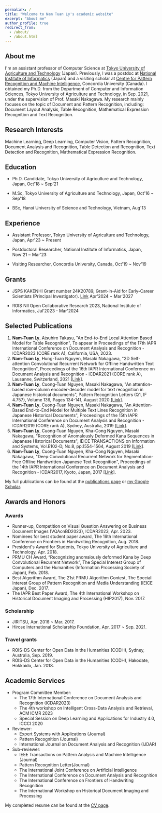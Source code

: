 ```yaml
---
permalink: /
title: "Welcome to Nam Tuan Ly's academic website"
excerpt: "About me"
author_profile: true
redirect_from: 
  - /about/
  - /about.html
---
```


## About me
I'm an assistant professor of Computer Science at [Tokyo University of Agriculture and Technology](https://www.tuat.ac.jp/en/) (Japan). Previously, I was a postdoc at [National Institute of Informatics](https://www.nii.ac.jp/en/) (Japan) and a visiting scholar at [Centre for Pattern Recognition and Machine Intelligence](https://www.concordia.ca/research/cenparmi.html), Concordia University (Canada). I obtained my Ph.D. from the Department of Computer and Information Sciences, Tokyo University of Agriculture and Technology, in Sep. 2021, under the supervision of Prof. Masaki Nakagawa. My research mainly focuses on the topic of Document and Pattern Recognition, including: Document Layout Analysis, Table Recognition, Mathematical Expression Recognition and Text Recognition.

## Research Interests 
Machine Learning, Deep Learning, Computer Vision, Pattern Recognition, Document Analysis and Recognition, Table Detection and Recognition, Text Detection and Recognition, Mathematical Expression Recognition.

## Education
* Ph.D. Candidate, Tokyo University of Agriculture and Technology, Japan, Oct'18 ~ Sep'21<br>

* M.Sc, Tokyo University of Agriculture and Technology, Japan, Oct'16 ~ Sep'18<br>

* BSc, Hanoi University of Science and Technology, Vietnam, Aug'13<br>

## Experience
* Assistant Professor, Tokyo University of Agriculture and Technology, Japan, Apr'23 ~ Present<br>

* Postdoctoral Researcher, National Institute of Informatics, Japan, Now'21 ~ Mar'23<br>

* Visiting Researcher, Concordia University, Canada, Oct'19 ~ Nov'19<be>

## Grants
* JSPS KAKENHI Grant number 24K20789, Grant-in-Aid for Early-Career Scientists (Principal Investigator). [Link](https://kaken.nii.ac.jp/en/grant/KAKENHI-PROJECT-24K20789/) Apr'2024 ~ Mar'2027 <br>

* ROIS NII Open Collaborative Research 2023, National Institute of Informatics, Jul'2023 - Mar'2024 <br>

## Selected Publications
1. **Nam-Tuan Ly**, Atsuhiro Takasu, "An End-to-End Local Attention Based Model for Table Recognition", To appear in Proceedings of the 17th IAPR International Conference on Document Analysis and Recognition - ICDAR2023 (CORE rank A), California, USA, 2023.
2. **Nam-Tuan Ly**, Hung-Tuan Nguyen, Masaki Nakagawa, "2D Self-attention Convolutional Recurrent Network for Offline Handwritten Text Recognition", Proceedings of the 16th IAPR International Conference on Document Analysis and Recognition - ICDAR2021 (CORE rank A), Lausanne, Switzerland, 2021 [[Link]](https://link.springer.com/chapter/10.1007/978-3-030-86549-8_13).
3. **Nam-Tuan Ly**, Cuong-Tuan Nguyen, Masaki Nakagawa, "An attention-based row-column encoder-decoder model for text recognition in Japanese historical documents", Pattern Recognition Letters (Q1, IF 4.757), Volume 136, Pages 134-141, August 2020 [[Link]](https://www.sciencedirect.com/science/article/abs/pii/S0167865520301811).
4. **Nam-Tuan Ly**, Cuong-Tuan Nguyen, Masaki Nakagawa, "An Attention-Based End-to-End Model for Multiple Text Lines Recognition in Japanese Historical Documents", Proceedings of the 15th IAPR International Conference on Document Analysis and Recognition - ICDAR2019 (CORE rank A), Sydney, Australia, 2019 [[Link]](https://ieeexplore.ieee.org/abstract/document/8978049).
5. **Nam-Tuan Ly**, Cuong-Tuan Nguyen, Kha-Cong Nguyen, Masaki Nakagawa, "Recognition of Anomalously Deformed Kana Sequences in Japanese Historical Documents", IEICE TRANSACTIONS on Information and Systems, Vol.E102-D, No.8, pp.1554-1564, August 2019 [[Link]](https://search.ieice.org/bin/summary.php?id=e102-d_8_1554).
6. **Nam-Tuan Ly**, Cuong-Tuan Nguyen, Kha-Cong Nguyen, Masaki Nakagawa, "Deep Convolutional Recurrent Network for Segmentation-Free Offline Handwritten Japanese Text Recognition", Proceedings of the 14th IAPR International Conference on Document Analysis and Recognition - ICDAR2017, Kyoto, Japan, 2017 [[Link]](https://ieeexplore.ieee.org/abstract/document/8270308).

My full publications can be found at the [publications page](http://namtuanly.github.io/publications/) or [my Google Scholar]({{site.author.googlescholar}}).

## Awards and Honors
### Awards
* Runner-up, Competition on Visual Question Answering on Business Document Images (VQAonBD2023), ICDAR2023, Apr. 2023.
*	Nominees for best student paper award, The 16th International Conference on Frontiers in Handwriting Recognition, Aug. 2018.
*	President's Award for Students, Tokyo University of Agriculture and Technology, Apr. 2018.
*	PRMU CH Award, “Recognizing anomalously deformed Kana by Deep Convolutional Recurrent Network”, The Special Interest Group of Computers and the Humanities (Information Processing Society of Japan), Feb. 2018.
*	Best Algorithm Award, The 21st PRMU Algorithm Contest, The Special Interest Group of Pattern Recognition and Media Understanding (IEICE Japan), Dec. 2017.
*	The IAPR Best Paper Award, The 4th International Workshop on Historical Document Imaging and Processing (HIP2017), Nov. 2017.

### Scholarship
* JIRITSU, Apr. 2016 ~ Mar. 2017.
* Hirose International Scholarship Foundation, Apr. 2017 ~ Sep. 2021.

### Travel grants
* ROIS-DS Center for Open Data in the Humanities (CODH), Sydney, Australia, Sep. 2019.
* ROIS-DS Center for Open Data in the Humanities (CODH), Hakodate, Hokkaido, Jan. 2018.

## Academic Services
+ Program Committee Member:
  - The 17th International Conference on Document Analysis and Recognition (ICDAR2023)
  - The 4th workshop on Intelligent Cross-Data Analysis and Retrieval, ACM ICMR 2023
  - Special Session on Deep Learning and Applications for Industry 4.0, ICCCI 2020
+ Reviewer:
  - Expert Systems with Applications (Journal)
  - Pattern Recognition (Journal)
  - International Journal on Document Analysis and Recognition (IJDAR)
+ Sub-reviewer:
  - IEEE Transactions on Pattern Analysis and Machine Intelligence (Journal)
  - Pattern Recognition Letter(Journal)
  - The International Joint Conference on Artificial Intelligence
  - The International Conference on Document Analysis and Recognition
  - The International Conference on Frontiers of Handwriting Recognition
  - The International Workshop on Historical Document Imaging and Processing

My completed resume can be found at the [CV page](http://namtuanly.github.io/cv/).
